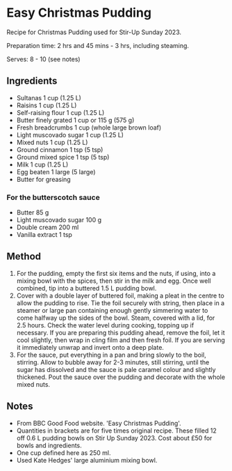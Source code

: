 # Easy Christmas Pudding

Recipe for Christmas Pudding used for Stir-Up Sunday 2023.

Preparation time: 2 hrs and 45 mins - 3 hrs, including steaming.

Serves: 8 - 10 (see notes)

## Ingredients

- Sultanas 1 cup (1.25 L)
- Raisins 1 cup (1.25 L)
- Self-raising flour 1 cup (1.25 L)
- Butter finely grated 1 cup or 115 g (575 g)
- Fresh breadcrumbs 1 cup (whole large brown loaf)
- Light muscovado sugar 1 cup (1.25 L)
- Mixed nuts 1 cup (1.25 L)
- Ground cinnamon 1 tsp (5 tsp)
- Ground mixed spice 1 tsp (5 tsp)
- Milk 1 cup (1.25 L)
- Egg beaten 1 large (5 large)
- Butter for greasing

### For the butterscotch sauce

- Butter 85 g
- Light muscovado sugar 100 g
- Double cream 200 ml
- Vanilla extract 1 tsp

## Method

1. For the pudding, empty the first six items and the nuts, if using, into a mixing bowl with the spices, then stir in the milk and egg.  Once well combined, tip into a buttered 1.5 L pudding bowl.
2. Cover with a double layer of buttered foil, making a pleat in the centre to allow the pudding to rise.  Tie the foil securely with string, then place in a steamer or large pan containing enough gently simmering water to come halfway up the sides of the bowl.  Steam, covered with a lid, for 2.5 hours.  Check the water level during cooking, topping up if necessary.  If you are preparing this pudding ahead, remove the foil, let it cool slightly, then wrap in cling film and then fresh foil.  If you are serving it immediately unwrap and invert onto a deep plate.
3. For the sauce, put everything in a pan and bring slowly to the boil, stirring.  Allow to bubble away for 2-3 minutes, still stirring, until the sugar has dissolved and the sauce is pale caramel colour and slightly thickened.  Pout the sauce over the pudding and decorate with the whole mixed nuts. 

## Notes

- From BBC Good Food website. 'Easy Christmas Pudding'.
- Quantities in brackets are for five times original recipe.  These filled 12 off 0.6 L pudding bowls on Stir Up Sunday 2023.  Cost about £50 for bowls and ingredients.
- One cup defined here as 250 ml.
- Used Kate Hedges' large aluminium mixing bowl.

